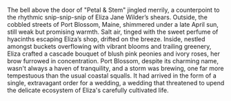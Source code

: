 The bell above the door of "Petal & Stem" jingled merrily, a counterpoint to the rhythmic snip-snip-snip of Eliza Jane Wilder’s shears.  Outside, the cobbled streets of Port Blossom, Maine, shimmered under a late April sun, still weak but promising warmth. Salt air, tinged with the sweet perfume of hyacinths escaping Eliza’s shop, drifted on the breeze. Inside, nestled amongst buckets overflowing with vibrant blooms and trailing greenery, Eliza crafted a cascade bouquet of blush pink peonies and ivory roses, her brow furrowed in concentration.  Port Blossom, despite its charming name, wasn't always a haven of tranquility, and a storm was brewing, one far more tempestuous than the usual coastal squalls.  It had arrived in the form of a single, extravagant order for a wedding, a wedding that threatened to upend the delicate ecosystem of Eliza's carefully cultivated life.
